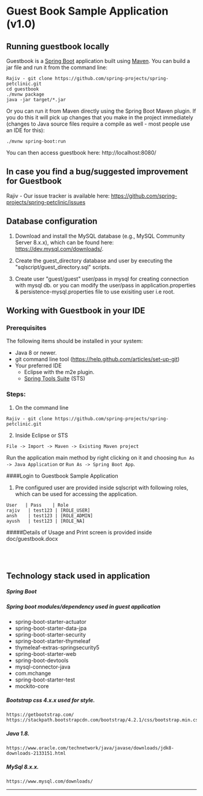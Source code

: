 # Guest Book Sample Application (v1.0)
## Running guestbook locally
Guestbook is a [Spring Boot](https://spring.io/guides/gs/spring-boot) application built using [Maven](https://spring.io/guides/gs/maven/). You can build a jar file and run it from the command line:

```
Rajiv - git clone https://github.com/spring-projects/spring-petclinic.git
cd guestbook
./mvnw package
java -jar target/*.jar
```

Or you can run it from Maven directly using the Spring Boot Maven plugin. If you do this it will pick up changes that you make in the project immediately (changes to Java source files require a compile as well - most people use an IDE for this):

```
./mvnw spring-boot:run
```

You can then access guestbook here: http://localhost:8080/

## In case you find a bug/suggested improvement for Guestbook
Rajiv - Our issue tracker is available here: https://github.com/spring-projects/spring-petclinic/issues


## Database configuration

1) Download and install the MySQL database (e.g., MySQL Community Server 8.x.x),
   which can be found here: https://dev.mysql.com/downloads/. 

2) Create the guest\_directory database and user by executing the "sqlscript/guest_directory.sql"
   scripts.

3) Create user "guest/guest" user/pass in mysql for creating connection with mysql db. or you can modify the user/pass in application.properties & persistence-mysql.properties file to use exisiting user i.e root.


## Working with Guestbook in your IDE

### Prerequisites
The following items should be installed in your system:
* Java 8 or newer.
* git command line tool (https://help.github.com/articles/set-up-git)
* Your preferred IDE 
  * Eclipse with the m2e plugin. 
  * [Spring Tools Suite](https://spring.io/tools) (STS)

### Steps:

1) On the command line
```
Rajiv - git clone https://github.com/spring-projects/spring-petclinic.git
```
2) Inside Eclipse or STS
```
File -> Import -> Maven -> Existing Maven project
```

Run the application main method by right clicking on it and choosing `Run As -> Java Application` or `Run As -> Spring Boot App`.

####Login to Guestbook Sample Application

1) Pre configured user are provided inside sqlscript with following roles, which can be used for accessing the application.  

```
User   | Pass    | Role  
rajiv	| test123 | [ROLE_USER]     
ansh	| test123 | [ROLE_ADMIN]   
ayush	| test123 | [ROLE_NA]   
```

#####Details of Usage and Print screen is provided inside doc/guestbook.docx   

<br><br>


## Technology stack used in application

##### Spring Boot
##### Spring boot modules/dependency used in guest application
* spring-boot-starter-actuator
* spring-boot-starter-data-jpa
* spring-boot-starter-security
* spring-boot-starter-thymeleaf
* thymeleaf-extras-springsecurity5
* spring-boot-starter-web
* spring-boot-devtools
* mysql-connector-java
* com.mchange
* spring-boot-starter-test
* mockito-core

##### Bootstrap css 4.x.x used for style.
```
https://getbootstrap.com/  
https://stackpath.bootstrapcdn.com/bootstrap/4.2.1/css/bootstrap.min.css
```
##### Java 1.8.
```
https://www.oracle.com/technetwork/java/javase/downloads/jdk8-downloads-2133151.html
```
##### MySql 8.x.x.
```
https://www.mysql.com/downloads/
```


<hr>



